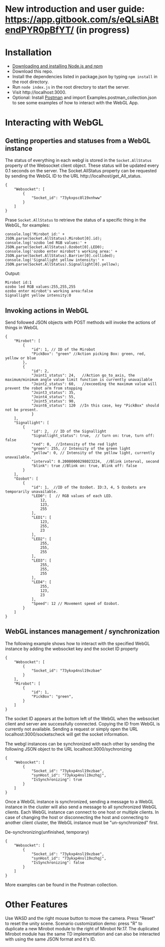 

# New introduction and user guide: https://app.gitbook.com/s/eQLsiABtendPYR0pBfYT/ (in progress) #

# Installation

* [Downloading and installing Node.js and npm](https://docs.npmjs.com/downloading-and-installing-node-js-and-npm)
* Download this repo.
* Install the dependencies listed in package.json by typing ```npm install``` in the root directory.
* Run ```node index.js``` in the root directory to start the server.
* Visit http://localhost:3000.
* Optional: Install [Postman](https://www.postman.com/downloads/) and import Examples.postman_collection.json to see some examples of how to interact with the WebGL App.

# Interacting with WebGL
## Getting properties and statuses from a WebGL instance
The status of everything in each webgl is stored in the ```Socket.AllStatus``` property of the Websocket client object. These status will be updated every 0.1 seconds on the server. The Socket.AllStatus property can be requested by sending the WebGL ID to the URL http://localhost/get_All_status.
```
{
    "Websocket": [                 
        {
            "Socket_id": "73ykxpsc8l19xnhww"
        }
    ]
}
```

Prase ```Socket.AllStatus``` to retrieve the status of a specific thing in the WebGL, for examples:
```
console.log('Mirobot id:' + JSON.parse(Socket.AllStatus).Mirobot[0].id);
console.log('ozobo led RGB values:' + JSON.parse(Socket.AllStatus).Ozobot[0].LED0);
console.log('ozobo enter mirobot's working area:' + JSON.parse(Socket.AllStatus).Barrier[0].collided);
console.log('Signallight yellow intensity:' + JSON.parse(Socket.AllStatus).Signallight[0].yellow);
```
Output:
```
Mirobot id:1
ozobo led RGB values:255,255,255
ozobo enter mirobot's working area:false
Signallight yellow intensity:0
```

## Invoking actions in WebGL
Send followed JSON objects with POST methods will invoke the actions of things in WebGL
```
{
    "Mirobot": [           
        {
            "id": 1, // ID of the Mirobot
            "PickBox": "green" //Action picking Box: green, red, yellow or blue
        },
        {
            "id": 2,
            "Joint1_status": 24,   //Action go_to_axis, the maximum/minimum angle value limit function is currently unavailable
            "Joint2_status": 60,   //exceeding the maximum value will prevent the robot arm from stopping
            "Joint3_status": 35,
            "Joint4_status": 55,
            "Joint5_status": 90,
            "Joint6_status": 120  //In this case, key "PickBox" should not be present.
            }
    ],
    "Signallight": [
        {
            "id": 2,  // ID of the Signallight
            "Signallight_status": true,  // turn on: true, turn off: false
            "red": 0,  //Intensity of the red light
            "green": 255, // Intensity of the green light
            "yellow": 0, // Intensity of the yellow light, currently unavailable.
            "interval": 0.20000000298023224,  //Blink interval, second
            "blink": true //Blink on: true, Blink off: false
        }
    ],
    "Ozobot": [   
        {
            "id": 1,  //ID of the Ozobot. ID:3, 4, 5 Ozobots are temporarily unavailable.
            "LED0": [  // RGB values of each LED.
                12,
                123,
                255
            ],
            "LED1": [
                123,
                255,
                23
            ],
            "LED2": [
                255,
                255,
                255
            ],
            "LED3": [
                255,
                255,
                255
            ],
            "LED4": [
                255,
                123,
                23
            ],
            "Speed": 12 // Movement speed of Ozobot.
        }
    ]
}
```


## WebGL instances management / synchronization
The following example shows how to interact with the specified WebGL instance by adding the websocket key and the socket ID property
```
{
    "Websocket": [                 
        {
            "Socket_id": "73ykxp4nsl19xzbae"
        }
    ],
    "Mirobot": [                 
        {
            "id": 1,
            "PickBox": "green",
        }
    ]
}
```
The socket ID appears at the bottom left of the WebGL when the websocket client and server are successfully connected. Copying the ID from WebGL is currently not available. Sending a request or simply open the URL localhost:3000/socketscheck will get the socket information.

The webgl instances can be synchronized with each other by sending the following JSON object to the URL localhost:3000/sychronizing
```
{    
    "Websocket": [
        {
            "Socket_id": "73ykxp4nsl19xzbae",
            "synHost_id": "73ykxp4nsl19xzhqj",
            "IsSynchronizing": true
        }
    ]
}
```
Once a WebGL instance is synchronized, sending a message to a WebGL instance in the cluster will also send a message to all synchronized WebGL clients. Each WebGL instance can connect to one host or multiple clients. In case of changing the host or disconnecting the host and connecting to another client cluster, the WebGL instance must be "un-synchronized" first.

De-synchronizing(unfinished, temporary)
```
{    
    "Websocket": [
        {
            "Socket_id": "73ykxp4nsl19xzbae",
            "synHost_id": "73ykxp4nsl19xzhqj",
            "IsSynchronizing": false
        }
    ]
}
```


More examples can be found in the Postman collection.

# Other Features
Use WASD and the right mouse button to move the camera. Press "Reset" to reset the unity scene. Scenario customization demo: press "R" to duplicate a new Mirobot module to the right of Mirobot Nr.17. The duplicated Mirobot module has the same TD implementation and can also be interacted with using the same JSON format and it's ID.
